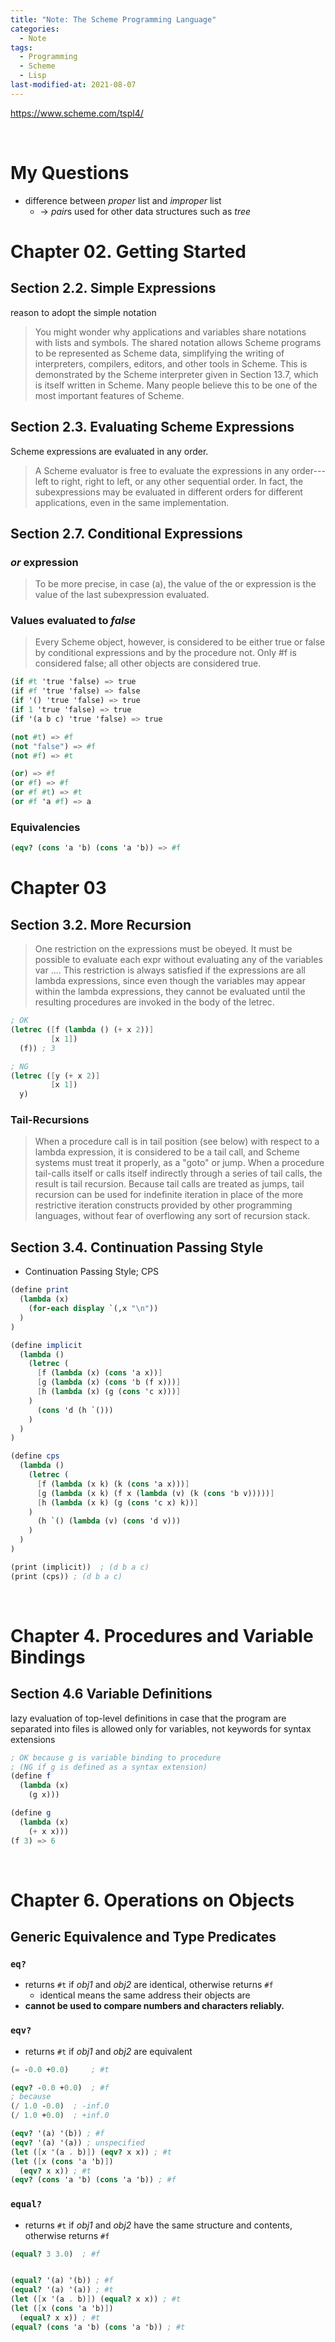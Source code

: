 ```yaml
---
title: "Note: The Scheme Programming Language"
categories:
  - Note
tags:
  - Programming
  - Scheme
  - Lisp
last-modified-at: 2021-08-07
---
```


https://www.scheme.com/tspl4/

<br>

# My Questions

- difference between *proper* list and *improper* list
  - -> *pair*s used for other data structures such as *tree*


# Chapter 02. Getting Started

## Section 2.2. Simple Expressions

reason to adopt the simple notation

> You might wonder why applications and variables share notations with lists and symbols. The shared notation allows Scheme programs to be represented as Scheme data, simplifying the writing of interpreters, compilers, editors, and other tools in Scheme. This is demonstrated by the Scheme interpreter given in Section 13.7, which is itself written in Scheme. Many people believe this to be one of the most important features of Scheme.

## Section 2.3. Evaluating Scheme Expressions

Scheme expressions are evaluated in any order.

> A Scheme evaluator is free to evaluate the expressions in any order---left to right, right to left, or any other sequential order. In fact, the subexpressions may be evaluated in different orders for different applications, even in the same implementation.

## Section 2.7. Conditional Expressions

### *or* expression

> To be more precise, in case (a), the value of the or expression is the value of the last subexpression evaluated.

### Values evaluated to *false*

> Every Scheme object, however, is considered to be either true or false by conditional expressions and by the procedure not. Only #f is considered false; all other objects are considered true.

```scheme
(if #t 'true 'false) => true
(if #f 'true 'false) => false
(if '() 'true 'false) => true
(if 1 'true 'false) => true
(if '(a b c) 'true 'false) => true

(not #t) => #f
(not "false") => #f
(not #f) => #t

(or) => #f
(or #f) => #f
(or #f #t) => #t
(or #f 'a #f) => a
```

### Equivalencies

```scheme
(eqv? (cons 'a 'b) (cons 'a 'b)) => #f
```


# Chapter 03

## Section 3.2. More Recursion

> One restriction on the expressions must be obeyed. It must be possible to evaluate each expr without evaluating any of the variables var .... This restriction is always satisfied if the expressions are all lambda expressions, since even though the variables may appear within the lambda expressions, they cannot be evaluated until the resulting procedures are invoked in the body of the letrec. 

```scheme
; OK
(letrec ([f (lambda () (+ x 2))]
         [x 1])
  (f)) ; 3
```

```scheme
; NG
(letrec ([y (+ x 2)]
         [x 1])
  y)
```

### Tail-Recursions

> When a procedure call is in tail position (see below) with respect to a lambda expression, it is considered to be a tail call, and Scheme systems must treat it properly, as a "goto" or jump. When a procedure tail-calls itself or calls itself indirectly through a series of tail calls, the result is tail recursion. Because tail calls are treated as jumps, tail recursion can be used for indefinite iteration in place of the more restrictive iteration constructs provided by other programming languages, without fear of overflowing any sort of recursion stack.

## Section 3.4. Continuation Passing Style

- Continuation Passing Style; CPS

```scheme
(define print
  (lambda (x)
    (for-each display `(,x "\n"))
  )
)

(define implicit
  (lambda ()
    (letrec (
      [f (lambda (x) (cons 'a x))]
      [g (lambda (x) (cons 'b (f x)))]
      [h (lambda (x) (g (cons 'c x)))]
    )
      (cons 'd (h `()))
    )
  )
)

(define cps
  (lambda ()
    (letrec (
      [f (lambda (x k) (k (cons 'a x)))]
      [g (lambda (x k) (f x (lambda (v) (k (cons 'b v)))))]
      [h (lambda (x k) (g (cons 'c x) k))]
    )
      (h `() (lambda (v) (cons 'd v)))
    )
  )
)

(print (implicit))  ; (d b a c)
(print (cps)) ; (d b a c)
```

<br>

# Chapter 4. Procedures and Variable Bindings

## Section 4.6 Variable Definitions

lazy evaluation of top-level definitions in case that the program are separated into files is allowed only for variables, not keywords for syntax extensions

```scheme
; OK because g is variable binding to procedure
; (NG if g is defined as a syntax extension)
(define f
  (lambda (x)
    (g x)))

(define g
  (lambda (x)
    (+ x x)))
(f 3) => 6
```


<br>

# Chapter 6. Operations on Objects

## Generic Equivalence and Type Predicates

### `eq?`

- returns `#t` if *obj1* and *obj2* are identical, otherwise returns `#f`
  - identical means the same address their objects are
- **cannot be used to compare numbers and characters reliably.**

### `eqv?`

- returns `#t` if *obj1* and *obj2* are equivalent

```scheme
(= -0.0 +0.0)     ; #t

(eqv? -0.0 +0.0)  ; #f
; because
(/ 1.0 -0.0)  ; -inf.0
(/ 1.0 +0.0)  ; +inf.0
```

```scheme
(eqv? '(a) '(b)) ; #f
(eqv? '(a) '(a)) ; unspecified
(let ([x '(a . b)]) (eqv? x x)) ; #t
(let ([x (cons 'a 'b)])
  (eqv? x x)) ; #t
(eqv? (cons 'a 'b) (cons 'a 'b)) ; #f
```

### `equal?`

- returns `#t` if *obj1* and *obj2* have the same structure and contents, otherwise returns `#f`

```scheme
(equal? 3 3.0)  ; #f


(equal? '(a) '(b)) ; #f
(equal? '(a) '(a)) ; #t
(let ([x '(a . b)]) (equal? x x)) ; #t
(let ([x (cons 'a 'b)])
  (equal? x x)) ; #t
(equal? (cons 'a 'b) (cons 'a 'b)) ; #t
```
